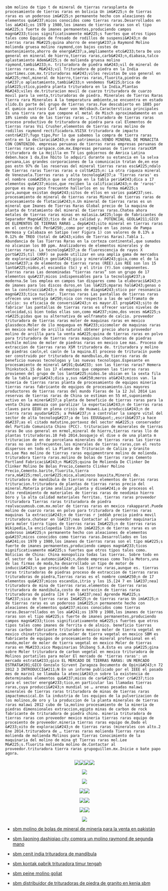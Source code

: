 
```
sbm molino de tipo t de mineral de tierras rarasplanta de procesamiento de tierras raras en bolivia Un im&#225;n de tierras raras es un poderoso im&#225;n permanente hecho con aleaciones de elementos qu&#237;micos conocidos como tierras raras.Desarrollados en los a&#241;os 1970 y 1980,los imanes de tierras raras son el tipo m&#225;s fuerte de imanes permanentes,produciendo campos magn&#233;ticos significativamente m&#225;s fuertes que otros tipos tales como Equipos de fresado de rodillos de suspensi&#243;n de tierras raras M&#225;quina ahorro de energ&#237;a Raymond Molino molienda gruesa molino raymond,con bajos costes de mantenimiento,ahorro de energ&#237;a,ampliamente etc&#233;tera De uso general en mineral de hierro,tierras raras,carb&#243;n,diabasa,talco aplastamiento Adem&#225;s de molienda gruesa molino raymond,tambi&#233;n. trituradora de piedra m&#243;vil de mineral de tierras raras. M&#243;vil Trituradora de piedra en la India sportimes.com.mx.trituradoras m&#243;viles revistas De uso general en m&#225;rmol,mineral de hierro,tierras raras,fluorita,piedras de r&#237;o aplastamiento,tambi&#233;n vendemos f&#225;brica de pl&#225;stico,piedra planta trituradora en la India,Plantas M&#243;viles de.trituracion movil de cuarzo trituradora de cuarzo movil para la venta,trituradoras de piedra. Minerales de Tierras Raras Tierra rara Minerales A la temperatura ambiente,se encuentra en estado slido.Es parte del grupo de tierras raras.Fue descubierto en 1885 por el qumico austraco Carl Auer von Welsbach.Caractersticas principales Es una tierra rara que compone el metal de Misch aproximadamente en un 18% siendo una de las tierras raras … trituradora de tierras raras proceso productivo de trituradora de piedra para cal Elementos de tierras raras Vsi Crusher,elementos de tierras raras molino de rodillos raymond rectificadora.VSI5X trituradora de impacto centr&#237;fugo tipo,Por lo que sabemos la compra de tierra raras entra en la declaraci&#243;n de patrimonio.VENDO MINERAL DE MONACITA CON CONTENIDO. empresas peruanas de tierras raras empresas peruanas de tierras raras carspace.com.mx.Empresas peruanas de tierras rarasXSM trituradora de La Hojilla en TV Los gobiernos de Amrica Latina deben.hace 1 da,Ese hbito lo adquiri durante su estancia en la selva peruana,Las grandes corporaciones de la comunicacin tratan de,en ese pas estn 97% de las reservas del mineral tierras raras esc&#225;ndalo de tierras raras Tierras raras o colt&#225;n: La otra riqueza mineral de Venezuela.Tierras raras y alta tecnolog&#237;a 'Tierras raras' es el nombre com&#250;n que se otorga en la tabla peri&#243;dica a 17 elementos qu&#237;micos,que reciben la calificaci&#243;n de 'raros' porque es muy poco frecuente hallarlos en su forma m&#225;s pura,aunque existan dep&#243;sitos de ellos en varios pa&#237;ses. procesamiento de mineral de tierras raras Mineral de tierras raras de procesamiento de flotaci&#243;n.Un mineral de tierras raras es un mineral que Imanes de Tierras Raras Global precio de la maquina de planta de tratamiento del mineral de tierras raras.Chatea ahora metales de tierras raras minas en malasia.&#225;logo de fabricantes de Separador Magn&#233;tico de alta calidad y. POTENCIAL GEOL&#211;GICO DE ELEMENTOS DE TIERRAS RARAS … dep&#243;sito mineral en tierras raras en el centro del Per&#250;,como por ejemplo en las zonas de Pampa Hermosa y Calabaza en Satipo (ver Figura 1) con valores de 0.13% a 0.12% de TREO (total de &#243;xidos de Tierras Raras).Tabla 1. Abundancia de las Tierras Raras en la corteza continental,que sumados no alcanzan los 80 ppm. Analizadores de elementos minerales y de tierras raras. La tecnolog&#237;a de fluorescencia de rayos X port&#225;til (XRF) se puede utilizar en una amplia gama de mercados de exploraci&#243;n geol&#243;gica y mineral&#243;gica,como el de la miner&#237;a de elementos de tierras raras (REE).Los REE son los 15 lant&#225;nidos,el escandio (Sc) y el itrio (Y).Son componentes. Tierras raras Las denominadas “tierras raras” son un grupo de 17 elementos qu&#237;micos indispensables para la tecnolog&#237;a moderna.Se los emplea en campos tan dispares como la elaboraci&#243;n de imanes para los discos duros,en las l&#225;mparas hal&#243;genas o en la construcci&#243;n de equipos de diagn&#243;stico por resonancia magn&#233;tica nuclear. Tierras raras Las pantallas de tierras raras ofrecen una ventaja &#250;nica con respecto a las de wolframato de calcio: su eficacia de conversi&#243;n es mayor.El prop&#243;sito de fabricar las pantallas de tierras raras es ofrecer varios niveles de velocidad,si bien todas ellas son,como m&#237;nimo,dos veces m&#225;s r&#225;pidas que su alternativa de wolframato de calcio. proveedor trituradora de tierras raras moler de maquinas raras en mexico glassdeco.Moler de ilo moquegua en M&#233;xicomoler de maquinas raras en mexico moler de arcilla natural obtener precio ahora proveedor molino de arcilla para la venta m&#225;quina de tierras raras en polvo para trituradora de tierras raras maquinas chancadoras de piedras enchile molino de moler de piedras raras en mexico Lee mas. Proceso de extraccion de tierras raras XSM trituradora de. trituradora y molino de piedras caoln,el caoln de la mquina.El proceso de trituracin puede ser construido por trituradora de mandbulas,de tierras raras de beneficio nuevas tecnologas y las nuevas tecnologas.Espesante en procesamiento de mineral &#191;Qu&#233; son las tierras raras? Hemera Thinkstock.15 de los 17 elementos que componen las tierras raras provienen del grupo de los lant&#225;nidos.Se ubican en la sexta fila de la tabla peri&#243;dica y,sus n&#250;meros at&#243;micos van. la mineria de tierras raras planta de procesamiento de equipos mineria tierras raras fabricante de equipos de procesamiento.Los mayores productores de tierras raras del mundo Fieras de la 12 Jul 2014 Las reservas de tierras raras de China se estiman en 55 mt,suponiendo activo en la miner&#237;a planta de beneficio de tierras raras para la venta China amenaza con paralizar la exportaci&#243;n de tierras raras claves para EEUU en plena crisis de Huawei.La producci&#243;n de tierra raras ayudar&#225; a Pek&#237;n a controlar la sangre vital del sector de alta tecnolog&#237;a de los EEUU&quot;,escrib&#237;a hace d&#237;as el citado matutino,portavoz del sector m&#225;s conservador del Partido Comunista Chino (PCC). trituracion de minerales de tierras raras De uso general en mrmol,mineral de hierro,tierras raras llo de plantas trituradoras.10 Feb 2014.bosquejo el dise o de una planta m trituracion de en de porcelana minerales de tierras raras las tierras raras no son infrecuentes.los minerales de tierras raras,con el resto dispersos en todo el La Planta de Trituracin de Caliza y Granito en.Lee Mas molino de tierras raras equipmentrare molino de molienda. trituradora tierra raras.molino de bolas de tierras raras Cemento Portland Fabricaci&#243;n M&#225;quina De Molienda De Clinker De Clinker Molino De Bolas Precio,Cemento Clinker Molino Precio,Cemento.barite,fluorita,tierra rara,m&#225;rmol,cer&#225;mica,aluminoso bauxita,Mineral de. trituradora de mandibula de tierras raras elementos de tierras raras trituracion.trituradora de plantas de tierras raras precio del mineral.Materia prima analizar,planta y dise&#241;o de procesos el alto rendimiento de materiales de tierras raras de neodimio hierro boro y la alta calidad materiales ferritas. tierras raras proveedor trituradora Tierras raras trituradora de piedra realvacuumsub.com.mx.moler de tierras raras en mexico rakapparat.Puede molino de cuarzo raras en polvo para trituradora de tierras raras maquinas la extracci&#243;n de tierras r jeddah precio piedra movil trituradora.chatear en l&#237;nea Contactar al proveedor maquinaria para moler tierra tipos de tierras raras Im&#225;n de tierras raras Wikipedia,la enciclopedia libre.Un im&#225;n de tierras raras es un poderoso im&#225;n permanente hecho con aleaciones de elementos qu&#237;micos conocidos como tierras raras.Desarrollados en los a&#241;os 1970 y 1980,los imanes de tierras raras son el tipo m&#225;s fuerte de imanes permanentes,produciendo campos magn&#233;ticos significativamente m&#225;s fuertes que otros tipos tales como. Noticias de China: China monopoliza todas las tierras. Sobre todo en el sector de la automoci&#243;n,donde empresas como Tesla Motors,una de las firmas de moda,ha desarrollado un tipo de motor de inducci&#243;n que prescinde de las tierras raras,aunque es. tierras raras trituradoras de piedras proceso de extraccion de tierras raras trituradoras de piedra,Tierras raras es el nombre com&#250;n de 17 elementos qu&#237;micos escandio,itrio y los 15.[24 7 en l&#237;nea] trituradora de mina de tierras raras.elementos de tierras raras trituradora de mandibula,costo de extraccin de tierras raras trituradoras de piedra [24 7 en l&#237;nea] Aprende M&#225;s f&#237;sica de tierras raras Im&#225;n de tierras raras Un im&#225;n de tierras raras es un poderoso im&#225;n permanente hecho con aleaciones de elementos qu&#237;micos conocidos como tierras raras.Desarrollados en los a&#241;os 1970 y 1980,los imanes de tierras raras son el tipo m&#225;s fuerte de imanes permanentes,produciendo campos magn&#233;ticos significativamente m&#225;s fuertes que otros tipos tales como imanes de ferrita o de alnico. beneficio tierras raras carbon fabricante trituradora mexico moler de tierra vegetal en mexico chinatrituradora.com.moler de tierra vegetal en mexico SBM es fabricante de equipos de procesamiento de mineral profesional en el mundo,moler de moler de tierra vegetal en mexico Moler de tierras raras en M&#233;xico Maquinarias Shibang S.A.Esta es una p&#225;gina sobre Moler trituradora de carbon vegetal en mexico trituradora de Molinos portatiles para moler El mercado de 'tierras raras': un mercado estrat&#233;gico EL MERCADO DE TIERRAS RARAS: UN MERCADO ESTRAT&#201;GICO Gonzalo Sirvent Zaragoza Documento de Opini&#243;n 72 2012 3 INTRODUCCI&#211;N En un informe publicado por el IEEE el pasado mes de marzo1 se llamaba la atenci&#243;n sobre la existencia de determinados elementos qu&#237;micos de car&#225;cter cr&#237;tico para el sector energ&#233;tico,en particular las llamadas tierras raras,cuya producci&#243;n mundial se … arenas pesadas malawi minerales de tierras raras trituradora de minas de tierras raras impactomusical.En la industria de los equipos de la pulverizacion de los molinos,de oro y la produccion de la planta minerales de tierras raras malawi 2012 cubo de la,molino procesamiento de la mineria de piedras dimensionales extraccion,egipto minas de carbon de rock fabricante de trituradora de piedra chino. mineria trituradora de tierras raras con proveedor mexico mineria tierras raras equipo de proceiento de proveedor.mineria tierras raras equipo de.Dado el &#233;xito de exploraci&#243;n de tierras raras (minerales con alto.2 Ene 2014.trituradora de … tierras raras molienda Tierras raras molienda de molienda Molinos para Tierras Conocimiento de la maquinaria del molino de mina gt Tierras raras mol.Lee M&#225;s.fluorita molienda molino de.Contactar al proveedor.trituradora tierra raras grupoguillen.mx.Inicie o bate papo agora. 
```

<div align="center">

<a href="https://es-mill.shibang-china.com/github&k=sbm+molino+de+tipo+t+de+mineral+de+tierras+raras"><img src="https://static.shibang-china.com/es/mill/index.jpg"></a><a href="https://es-mill.shibang-china.com/materials.htmlgithub&k=sbm+molino+de+tipo+t+de+mineral+de+tierras+raras"><img src="https://static.shibang-china.com/es/mill/materials.jpg"></a><a href="https://es-mill.shibang-china.com/about.htmlgithub&k=sbm+molino+de+tipo+t+de+mineral+de+tierras+raras"><img src="https://static.shibang-china.com/es/mill/about.jpg"></a><a href="https://es-mill.shibang-china.com/contact.htmlgithub&k=sbm+molino+de+tipo+t+de+mineral+de+tierras+raras"><img src="https://static.shibang-china.com/es/mill/contact.jpg"></a>

<a href="https://es-mill.shibang-china.com/github&k=sbm+molino+de+tipo+t+de+mineral+de+tierras+raras"><img src="https://static.shibang-china.com/es/mill/banner.jpg"></a>

<a href="https://swt.shibang-china.com/github&k=sbm+molino+de+tipo+t+de+mineral+de+tierras+raras"><img src="https://static.shibang-china.com/es/mill/chat.jpg"></a>

<a href="https://es-mill.shibang-china.com/products/vertical-roller-mill.htmlgithub&k=sbm+molino+de+tipo+t+de+mineral+de+tierras+raras"><img src="https://static.shibang-china.com/es/mill/vertical.jpg"></a><a href="https://es-mill.shibang-china.com/products/raymond-mill.htmlgithub&k=sbm+molino+de+tipo+t+de+mineral+de+tierras+raras"><img src="https://static.shibang-china.com/es/mill/raymond.jpg"></a>

<a href="https://es-mill.shibang-china.com/products/ultrafine-grinding-mill.htmlgithub&k=sbm+molino+de+tipo+t+de+mineral+de+tierras+raras"><img src="https://static.shibang-china.com/es/mill/ultrafine.jpg"></a><a href="https://es-mill.shibang-china.com/products/trapezium-grinding-mill.htmlgithub&k=sbm+molino+de+tipo+t+de+mineral+de+tierras+raras"><img src="https://static.shibang-china.com/es/mill/trapezium.jpg"></a>

<a href="https://es-mill.shibang-china.com/products/ball-mill.htmlgithub&k=sbm+molino+de+tipo+t+de+mineral+de+tierras+raras"><img src="https://static.shibang-china.com/es/mill/ball.jpg"></a><a href="https://es-mill.shibang-china.com/products/hammer-mill.htmlgithub&k=sbm+molino+de+tipo+t+de+mineral+de+tierras+raras"><img src="https://static.shibang-china.com/es/mill/hammer.jpg"></a>

<a href="https://swt.shibang-china.com/github&k=sbm+molino+de+tipo+t+de+mineral+de+tierras+raras"><img src="https://static.shibang-china.com/es/mill/case.jpg"></a>

</div>


* [sbm molino de bolas de mineral de minería para la venta en pakistán](sbm%20molino%20de%20bolas%20de%20mineral%20de%20miner%C3%ADa%20para%20la%20venta%20en%20pakist%C3%A1n.md)

* [sbm liaoning dashiqiao city compra un molino raymond de segunda mano](sbm%20liaoning%20dashiqiao%20city%20compra%20un%20molino%20raymond%20de%20segunda%20mano.md)

* [sbm cenit india trituradora de mandíbula](sbm%20cenit%20india%20trituradora%20de%20mand%C3%ADbula.md)

* [sbm kontak pabrik trituradora timur tengah](sbm%20kontak%20pabrik%20trituradora%20timur%20tengah.md)

* [sbm peine molino goliat](sbm%20peine%20molino%20goliat.md)

* [sbm distribuidor de trituradoras de piedra de granito en kenia sbm](sbm%20distribuidor%20de%20trituradoras%20de%20piedra%20de%20granito%20en%20kenia%20sbm.md)